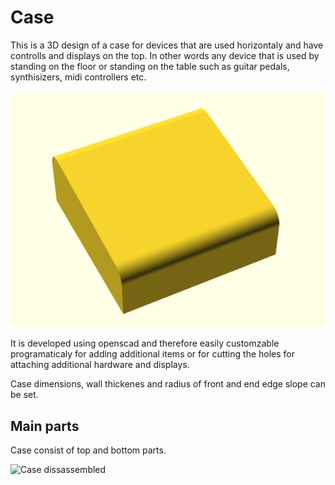 # Case
This is a 3D design of a case for devices that are used horizontaly and have controlls and displays on the top. In other words any device that is used by standing on the floor or standing on the table such as guitar pedals, synthisizers, midi controllers etc.

![Case assembled](assets/Case-assembled.png)

It is developed using openscad and therefore easily customzable programaticaly for adding additional items or for cutting the holes for attaching additional hardware and displays.

Case dimensions, wall thickenes and radius of front and end edge slope can be set.

## Main parts

Case consist of top and bottom parts.

![Case dissassembled](assets/Case-disassembled.png)
